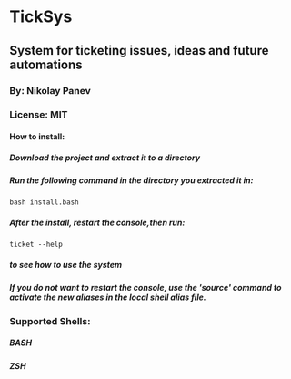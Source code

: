 # TickSys

## System for ticketing issues, ideas and future automations

### By: Nikolay Panev

### License: MIT

#### How to install:
##### Download the project and extract it to a directory
##### Run the following command in the directory you extracted it in:
```
bash install.bash
```
##### After the install, restart the console,then run:
```
ticket --help
```
##### to see how to use the system

##### If you do not want to restart the console, use the 'source' command to activate the new aliases in the local shell alias file.

### Supported Shells:
##### BASH
##### ZSH

